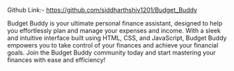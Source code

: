 Github Link:- https://github.com/siddharthshiv1201/Budget_Buddy


Budget Buddy is your ultimate personal finance assistant, designed to help you effortlessly plan and manage your expenses and income. With a sleek and intuitive interface built using HTML, CSS, and JavaScript, Budget Buddy empowers you to take control of your finances and achieve your financial goals.
Join the Budget Buddy community today and start mastering your finances with ease and efficiency!


